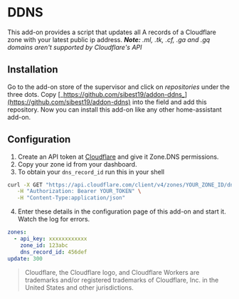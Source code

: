 # DDNS

This add-on provides a script that updates all A records of a Cloudflare zone with your latest public ip address.
_**Note:** .ml, .tk, .cf, .ga and .gq domains aren't supported by Cloudflare's API_

## Installation

Go to the add-on store of the supervisor and click on _repositories_ under the three dots.
Copy [_https://github.com/sibest19/addon-ddns_](https://github.com/sibest19/addon-ddns) into the field and add this repository.
Now you can install this add-on like any other home-assistant add-on.

## Configuration

1. Create an API token at [Cloudflare](https://dash.cloudflare.com/profile/api-tokens) and give it Zone.DNS permissions.
1. Copy your zone id from your dashboard.
2. To obtain your `dns_record_id` run this in your shell
  ```sh
  curl -X GET "https://api.cloudflare.com/client/v4/zones/YOUR_ZONE_ID/dns_records" \
     -H "Authorization: Bearer YOUR_TOKEN" \
     -H "Content-Type:application/json"
  ```
4. Enter these details in the configuration page of this add-on and start it. Watch the log for errors.
  ```yml
  zones:
    - api_key: xxxxxxxxxxxx
      zone_id: 123abc
      dns_record_id: 456def
  update: 300
  ```

> Cloudflare, the Cloudflare logo, and Cloudflare Workers are trademarks and/or registered trademarks of Cloudflare, Inc. in the United States and other jurisdictions.
